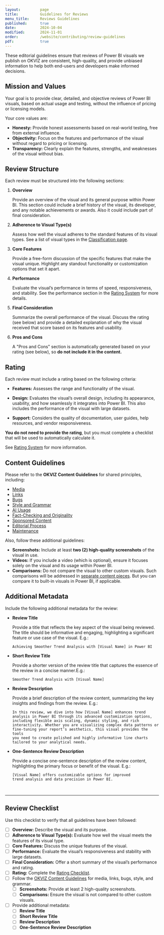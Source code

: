 ```yaml
---
layout:         page
title:          Guidelines for Reviews
menu_title:     Reviews Guidelines
published:      true
date:           2024-10-04
modified:       2024-11-01
order:          /website/contributing/review-guidelines
pdf:            true
---
```


These editorial guidelines ensure that reviews of Power BI visuals we publish on OKVIZ are consistent, high-quality, and provide unbiased information to help both end-users and developers make informed decisions.

## Mission and Values

Your goal is to provide clear, detailed, and objective reviews of Power BI visuals, based on actual usage and testing, without the influence of pricing or licensing models.

Your core values are:

- **Honesty:** Provide honest assessments based on real-world testing, free from external influence.
- **Objectivity:** Focus on the features and performance of the visual without regard to pricing or licensing.
- **Transparency:** Clearly explain the features, strengths, and weaknesses of the visual without bias.

## Review Structure
Each review must be structured into the following sections:

1. **Overview**  

   Provide an overview of the visual and its general purpose within Power BI. This section could include a brief history of the visual, its developer, and any notable achievements or awards. Also it could include part of final consideration.

2. **Adherence to Visual Type(s)**  

   Assess how well the visual adheres to the standard features of its visual types. See a list of visual types in the [Classification page](classification.md).

3. **Core Features**  

   Provide a free-form discussion of the specific features that make the visual unique. Highlight any standout functionality or customization options that set it apart.

4. **Performance**  

   Evaluate the visual’s performance in terms of speed, responsiveness, and stability. See the performance section in the [Rating System](rating-system.md#design) for more details.

5. **Final Consideration**  

   Summarize the overall performance of the visual. Discuss the rating (see below) and provide a detailed explanation of why the visual received that score based on its features and usability.

6. **Pros and Cons**  

   A "Pros and Cons" section is automatically generated based on your rating (see below), so **do not include it in the content.**

## Rating

Each review must include a rating based on the following criteria:

- **Features:** Assesses the range and functionality of the visual.

- **Design:** Evaluates the visual’s overall design, including its appearance, usability, and how seamlessly it integrates into Power BI. This also includes the performance of the visual with large datasets.

- **Support:** Considers the quality of documentation, user guides, help resources, and vendor responsiveness.

**You do not need to provide the rating**, but you must complete a checklist that will be used to automatically calculate it.

See [Rating System](rating-system.md) for more information.

## Content Guidelines

Please refer to the **OKVIZ Content Guidelines** for shared principles, including:

- [Media](../content-guidelines.md#media)
- [Links](../content-guidelines.md#links)
- [Bugs](../content-guidelines.md#bugs)
- [Style and Grammar](../content-guidelines.md#style-and-grammar)
- [AI Usage](../content-guidelines.md#ai-usage)
- [Fact-Checking and Originality](../content-guidelines.md#fact-checking-and-originality)
- [Sponsored Content](../content-guidelines.md#sponsored-content)
- [Editorial Process](../content-guidelines.md#editorial-process)
- [Maintenance](../content-guidelines.md#maintenance)

Also, follow these additional guidelines:

- **Screenshots:** Include at least **two (2) high-quality screenshots** of the visual in use.
- **Videos:** If you include a video (which is optional), ensure it focuses solely on the visual and its usage within Power BI. 
- **Comparisons:** Do not compare the visual to other custom visuals. Such comparisons will be addressed in [separate content pieces](../comparison-guidelines.md). But you can compare it to built-in visuals in Power BI, if applicable.

## Additional Metadata
 
   Include the following additional metadata for the review:

   - **Review Title**  

      Provide a title that reflects the key aspect of the visual being reviewed. The title should be informative and engaging, highlighting a significant feature or use case of the visual. E.g.:

      ```
      Achieving Smoother Trend Analysis with [Visual Name] in Power BI
      ```

   - **Short Review Title**  

      Provide a shorter version of the review title that captures the essence of the review in a concise manner.E.g.:

      ```
      Smoother Trend Analysis with [Visual Name]
      ```

   - **Review Description**  

      Provide a brief description of the review content, summarizing the key insights and findings from the review. E.g.:

      ```
      In this review, we dive into how [Visual Name] enhances trend 
      analysis in Power BI through its advanced customization options, 
      including flexible axis scaling, dynamic styling, and rich 
      interactivity. Whether you are visualizing complex data patterns or 
      fine-tuning your report’s aesthetics, this visual provides the tools 
      you need to create polished and highly informative line charts 
      tailored to your analytical needs.
      ```

   - **One-Sentence Review Description**

      Provide a concise one-sentence description of the review content, highlighting the primary focus or benefit of the visual. E.g.:

      ```
      [Visual Name] offers customizable options for improved 
      trend analysis and data precision in Power BI.
      ```


&nbsp; 

---

## Review Checklist
Use this checklist to verify that all guidelines have been followed:

- [ ] **Overview:** Describe the visual and its purpose.
- [ ] **Adherence to Visual Type(s):** Evaluate how well the visual meets the features of its visual type.
- [ ] **Core Features:** Discuss the unique features of the visual.
- [ ] **Performance:** Evaluate the visual’s responsiveness and stability with large datasets.
- [ ] **Final Consideration:** Offer a short summary of the visual’s performance and rating.
- [ ] **Rating:** Complete the [Rating Checklist](rating-system.md#rating-checklist).
- [ ] Follow the [OKVIZ Content Guidelines](../content-guidelines.md) for media, links, bugs, style, and grammar.
   - [ ] **Screenshots:** Provide at least 2 high-quality screenshots.
   - [ ] **Comparisons:** Ensure the visual is not compared to other custom visuals.
- [ ] Provide additional metadata: 
    - [ ] **Review Title**
    - [ ] **Short Review Title**
    - [ ] **Review Description**
    - [ ] **One-Sentence Review Description**